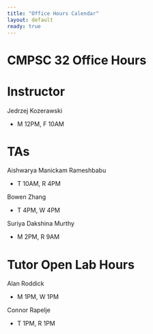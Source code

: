 ```yaml
---
title: "Office Hours Calendar"
layout: default
ready: true
---
```


<h1><strong>CMPSC 32 Office Hours</strong></h1>

# Instructor
Jedrzej Kozerawski

* M 12PM,  F 10AM

# TAs

Aishwarya Manickam Rameshbabu 

* T 10AM,  R 4PM

Bowen Zhang

* T 4PM,  W 4PM

Suriya Dakshina Murthy

* M 2PM,  R 9AM

# Tutor Open Lab Hours

Alan Roddick

* M 1PM,  W 1PM

Connor Rapelje

* T 1PM,  R 1PM

